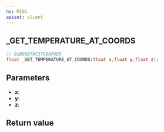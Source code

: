 ```yaml
---
ns: MISC
apiset: client
---
```

## _GET_TEMPERATURE_AT_COORDS

```c
// 0xB98B78C3768AF6E0
float _GET_TEMPERATURE_AT_COORDS(float x,float y,float z);
```


## Parameters
* **x**:
* **y**:
* **z**:

## Return value

